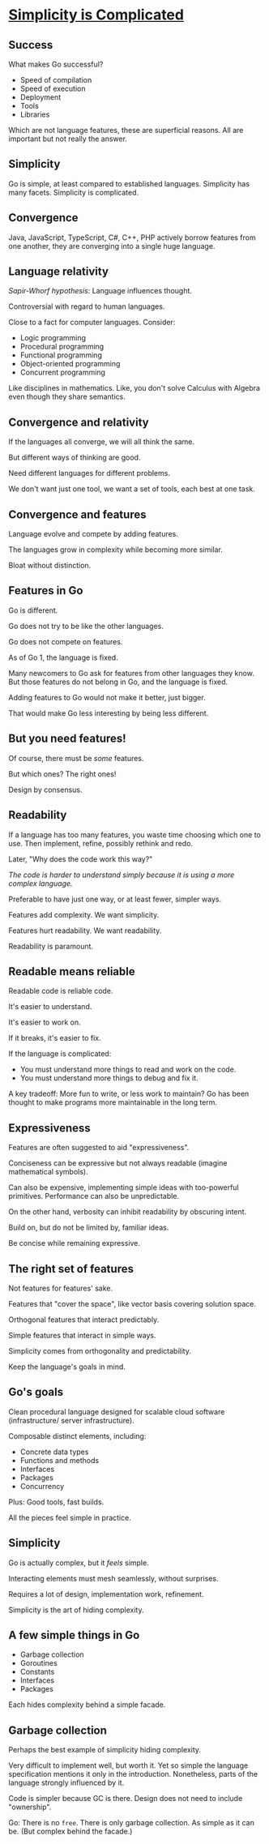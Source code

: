 # [Simplicity is Complicated](https://www.youtube.com/watch?v=rFejpH_tAHM)


## Success

What makes Go successful?

* Speed of compilation
* Speed of execution
* Deployment
* Tools
* Libraries

Which are not language features, these are superficial reasons. All are important but not really the answer.

## Simplicity

Go is simple, at least compared to established languages. Simplicity has many facets. Simplicity is complicated.

## Convergence

Java, JavaScript, TypeScript, C#, C++, PHP actively borrow features from one another, they are converging into a single huge language.

## Language relativity

_Sapir-Whorf hypothesis_: Language influences thought.

Controversial with regard to human languages.

Close to a fact for computer languages. Consider:

* Logic programming
* Procedural programming
* Functional programming
* Object-oriented programming
* Concurrent programming

Like disciplines in mathematics. Like, you don't solve Calculus with Algebra even though they share semantics.

## Convergence and relativity

If the languages all converge, we will all think the same.

But different ways of thinking are good.

Need different languages for different problems.

We don't want just one tool, we want a set of tools, each best at one task.

## Convergence and features

Language evolve and compete by adding features.

The languages grow in complexity while becoming more similar.

Bloat without distinction.

## Features in Go

Go is different.

Go does not try to be like the other languages.

Go does not compete on features.

As of Go 1, the language is fixed.

Many newcomers to Go ask for features from other languages they know. But those features do not belong in Go, and the language is fixed.

Adding features to Go would not make it better, just bigger.

That would make Go less interesting by being less different.

## But you need features!

Of course, there must be _some_ features.

But which ones? The right ones!

Design by consensus.

## Readability

If a language has too many features, you waste time choosing which one to use. Then implement, refine, possibly rethink and redo.

Later, "Why does the code work this way?"

_The code is harder to understand simply because it is using a more complex language._

Preferable to have just one way, or at least fewer, simpler ways.

Features add complexity. We want simplicity.

Features hurt readability. We want readability.

Readability is paramount.

## Readable means reliable

Readable code is reliable code.

It's easier to understand.

It's easier to work on.

If it breaks, it's easier to fix.

If the language is complicated:
* You must understand more things to read and work on the code.
* You must understand more things to debug and fix it.

A key tradeoff: More fun to write, or less work to maintain? Go has been thought to make programs more maintainable in the long term.

## Expressiveness

Features are often suggested to aid "expressiveness".

Conciseness can be expressive but not always readable (imagine mathematical symbols).

Can also be expensive, implementing simple ideas with too-powerful primitives. Performance can also be unpredictable.

On the other hand, verbosity can inhibit readability by obscuring intent.

Build on, but do not be limited by, familiar ideas.

Be concise while remaining expressive.

## The right set of features

Not features for features' sake.

Features that "cover the space", like vector basis covering solution space.

Orthogonal features that interact predictably.

Simple features that interact in simple ways.

Simplicity comes from orthogonality and predictability.

Keep the language's goals in mind.


## Go's goals

Clean procedural language designed for scalable cloud software (infrastructure/ server infrastructure).

Composable distinct elements, including:
* Concrete data types
* Functions and methods
* Interfaces
* Packages
* Concurrency

Plus: Good tools, fast builds.

All the pieces feel simple in practice.

## Simplicity

Go is actually complex, but it _feels_ simple.

Interacting elements must mesh seamlessly, without surprises.

Requires a lot of design, implementation work, refinement.

Simplicity is the art of hiding complexity.

## A few simple things in Go

* Garbage collection
* Goroutines
* Constants
* Interfaces
* Packages

Each hides complexity behind a simple facade.

## Garbage collection

Perhaps the best example of simplicity hiding complexity.

Very difficult to implement well, but worth it.
Yet so simple the language specification mentions it only in the introduction.
Nonetheless, parts of the language strongly influenced by it.

Code is simpler because GC is there.
Design does not need to include "ownership".

Go: There is no `free`. There is only garbage collection.
As simple as it can be. (But complex behind the facade.)